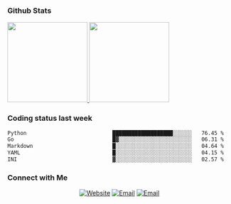 
### Github Stats

<a href="https://github.com/lileixuan">
  <img height="180em" src="https://github-readme-stats.vercel.app/api?username=lileixuan&theme=buefy&show_icons=true" />
  <img height="180em" src="https://github-readme-stats.vercel.app/api/top-langs/?username=lileixuan&theme=buefy&layout=compact" />
</a>

### Coding status last week 

<!--START_SECTION:waka-->

```txt
Python                           ███████████████████░░░░░░   76.45 %
Go                               █▓░░░░░░░░░░░░░░░░░░░░░░░   06.31 %
Markdown                         █░░░░░░░░░░░░░░░░░░░░░░░░   04.64 %
YAML                             █░░░░░░░░░░░░░░░░░░░░░░░░   04.15 %
INI                              ▓░░░░░░░░░░░░░░░░░░░░░░░░   02.57 %
```

<!--END_SECTION:waka-->

### Connect with Me 

<p align="center">
<a href="https://www.koomu.cn/"><img alt="Website" src="https://img.shields.io/badge/Website-www.koomu.cn-blue?style=flat-square&logo=google-chrome"></a>
<a href="mailto:lileixuan@gmail.com"><img alt="Email" src="https://img.shields.io/badge/Email-lileixuan@gmail.com-blue?style=flat-square&logo=gmail"></a>
<a href="https://www.koomu.cn/rss/"><img alt="Email" src="https://img.shields.io/badge/RSS-www.koomu.cn%2Frss%2F-blue?style=flat-square&logo=rss"></a>


</p>
